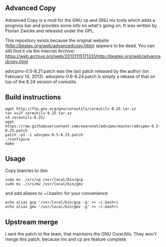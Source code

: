 ## Advanced Copy ##

Advanced Copy is a mod for the GNU cp and GNU mv tools which adds a progress
bar and provides some info on what's going on. It was written by Florian Zwicke
and released under the GPL.

This repository exists because the original website
(http://beatex.org/web/advancedcopy.html) appears to be dead. You can still
find it via the Internet Archive:
https://web.archive.org/web/20131115171331/http://beatex.org/web/advancedcopy.html

advcpmv-0.5-8.21.patch was the last patch released by the author (on February
14, 2013). advcpmv-0.6-8.24.patch is simply a rebase of that on top of the 8.24
version of coreutils.

## Build instructions

```
wget http://ftp.gnu.org/gnu/coreutils/coreutils-8.25.tar.xz
tar xvJf coreutils-8.25.tar.xz
cd coreutils-8.25/
wget https://raw.githubusercontent.com/xearonet/advcpmv/master/advcpmv-0.5-8.25.patch
patch -p1 -i advcpmv-0.5-8.25.patch
./configure
make
```
## Usage
Copy bianries to /bin
```
sudo mv ./src/cp /usr/local/bin/gcp
sudo mv ./src/mv /usr/local/bin/gmv
```
and add aliases to ~/.bashrc for your convenience
```
echo alias gcp '/usr/local/bin/gcp -g' >> ~/.bashrc
echo alias gmv '/usr/local/bin/gmv -g' >> ~/.bashrc
```
## Upstream merge
I sent the patch to the team, that maintains the GNU CoreUtils. They won't merge this patch, because mv and cp are feature complete.

